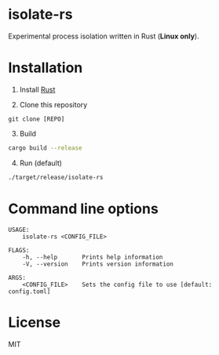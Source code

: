 # isolate-rs
Experimental process isolation written in Rust (__Linux only__).

# Installation

1. Install [Rust](https://www.rust-lang.org/en-US/downloads.html)

2. Clone this repository
```git
git clone [REPO]
```

3. Build
```bash
cargo build --release
```

4. Run (default)
```bash
./target/release/isolate-rs
```

# Command line options
```
USAGE:
    isolate-rs <CONFIG_FILE>

FLAGS:
    -h, --help       Prints help information
    -V, --version    Prints version information

ARGS:
    <CONFIG_FILE>    Sets the config file to use [default: config.toml]
```

# License
MIT